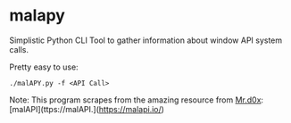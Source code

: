 # malapy
Simplistic Python CLI Tool to gather information about window API system calls.

Pretty easy to use:
```
./malAPY.py -f <API Call>
```

Note: This program scrapes from the amazing resource from [Mr.d0x](https://twitter.com/mrd0x): [malAPI](ttps://malAPI.](https://malapi.io/)
